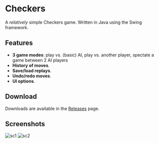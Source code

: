 # Checkers
A *relatively* simple Checkers game. Written in Java using the Swing framework.

## Features
- **3 game modes**: play vs. (basic) AI, play vs. another player, spectate a game between 2 AI players
- **History of moves**.
- **Save/load replays**.
- **Undo/redo moves**.
- **UI options**.

## Download
Downloads are available in the [Releases](https://github.com/Ligh7bringer/Checkers/releases) page.

## Screenshots
![sc1](https://i.imgur.com/w6Ut1aF.png)
![sc2](https://i.imgur.com/GYslq1K.png)
